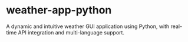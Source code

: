 # weather-app-python
A dynamic and intuitive weather GUI application using Python, with real-time API integration and multi-language support.
